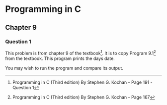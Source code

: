 # Programming in C
## Chapter 9
### Question 1

This problem is from chapter 9 of the textbook[^1]. It is to copy Program 9.1[^2] from the textbook. This program prints the days date.

You may wish to run the program and compare its output.


[^1]: Programming in C (Third edition) By Stephen G. Kochan - Page 191 - Question 1
[^2]: Programming in C (Third edition) By Stephen G. Kochan - Page 167